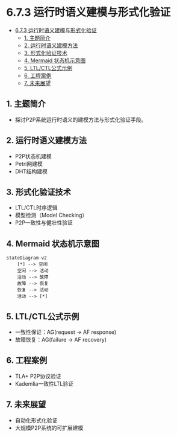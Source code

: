 # 6.7.3 运行时语义建模与形式化验证


<!-- TOC START -->

- [6.7.3 运行时语义建模与形式化验证](#673-运行时语义建模与形式化验证)
  - [1. 主题简介](#1-主题简介)
  - [2. 运行时语义建模方法](#2-运行时语义建模方法)
  - [3. 形式化验证技术](#3-形式化验证技术)
  - [4. Mermaid 状态机示意图](#4-mermaid-状态机示意图)
  - [5. LTL/CTL公式示例](#5-ltlctl公式示例)
  - [6. 工程案例](#6-工程案例)
  - [7. 未来展望](#7-未来展望)

<!-- TOC END -->

## 1. 主题简介

- 探讨P2P系统运行时语义的建模方法与形式化验证手段。

## 2. 运行时语义建模方法

- P2P状态机建模
- Petri网建模
- DHT结构建模

## 3. 形式化验证技术

- LTL/CTL时序逻辑
- 模型检测（Model Checking）
- P2P一致性与健壮性验证

## 4. Mermaid 状态机示意图

```mermaid
stateDiagram-v2
    [*] --> 空闲
    空闲 --> 活动
    活动 --> 故障
    故障 --> 恢复
    恢复 --> 活动
    活动 --> [*]
```

## 5. LTL/CTL公式示例

- 一致性保证：AG(request -> AF response)
- 故障恢复：AG(failure -> AF recovery)

## 6. 工程案例

- TLA+ P2P协议验证
- Kademlia一致性LTL验证

## 7. 未来展望

- 自动化形式化验证
- 大规模P2P系统的可扩展建模
